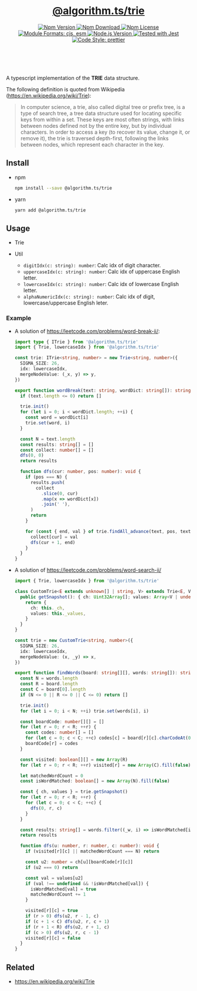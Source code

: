 <header>
  <h1 align="center">
    <a href="https://github.com/guanghechen/algorithm.ts/tree/@algorithm.ts/trie@4.0.1/packages/trie#readme">@algorithm.ts/trie</a>
  </h1>
  <div align="center">
    <a href="https://www.npmjs.com/package/@algorithm.ts/trie">
      <img
        alt="Npm Version"
        src="https://img.shields.io/npm/v/@algorithm.ts/trie.svg"
      />
    </a>
    <a href="https://www.npmjs.com/package/@algorithm.ts/trie">
      <img
        alt="Npm Download"
        src="https://img.shields.io/npm/dm/@algorithm.ts/trie.svg"
      />
    </a>
    <a href="https://www.npmjs.com/package/@algorithm.ts/trie">
      <img
        alt="Npm License"
        src="https://img.shields.io/npm/l/@algorithm.ts/trie.svg"
      />
    </a>
    <a href="#install">
      <img
        alt="Module Formats: cjs, esm"
        src="https://img.shields.io/badge/module_formats-cjs%2C%20esm-green.svg"
      />
    </a>
    <a href="https://github.com/nodejs/node">
      <img
        alt="Node.js Version"
        src="https://img.shields.io/node/v/@algorithm.ts/trie"
      />
    </a>
    <a href="https://github.com/facebook/jest">
      <img
        alt="Tested with Jest"
        src="https://img.shields.io/badge/tested_with-jest-9c465e.svg"
      />
    </a>
    <a href="https://github.com/prettier/prettier">
      <img
        alt="Code Style: prettier"
        src="https://img.shields.io/badge/code_style-prettier-ff69b4.svg?style=flat-square"
      />
    </a>
  </div>
</header>
<br/>

A typescript implementation of the **TRIE** data structure.

The following definition is quoted from Wikipedia (https://en.wikipedia.org/wiki/Trie):

> In computer science, a trie, also called digital tree or prefix tree, is a type of search tree, a
> tree data structure used for locating specific keys from within a set. These keys are most often
> strings, with links between nodes defined not by the entire key, but by individual characters. In
> order to access a key (to recover its value, change it, or remove it), the trie is traversed
> depth-first, following the links between nodes, which represent each character in the key.

## Install

- npm

  ```bash
  npm install --save @algorithm.ts/trie
  ```

- yarn

  ```bash
  yarn add @algorithm.ts/trie
  ```

## Usage

- Trie

- Util

  - `digitIdx(c: string): number`: Calc idx of digit character.
  - `uppercaseIdx(c: string): number`: Calc idx of uppercase English letter.
  - `lowercaseIdx(c: string): number`: Calc idx of lowercase English letter.
  - `alphaNumericIdx(c: string): number`: Calc idx of digit, lowercase/uppercase English leter.

### Example

- A solution of https://leetcode.com/problems/word-break-ii/:

  ```typescript
  import type { ITrie } from '@algorithm.ts/trie'
  import { Trie, lowercaseIdx } from '@algorithm.ts/trie'

  const trie: ITrie<string, number> = new Trie<string, number>({
    SIGMA_SIZE: 26,
    idx: lowercaseIdx,
    mergeNodeValue: (_x, y) => y,
  })

  export function wordBreak(text: string, wordDict: string[]): string[] {
    if (text.length <= 0) return []

    trie.init()
    for (let i = 0; i < wordDict.length; ++i) {
      const word = wordDict[i]
      trie.set(word, i)
    }

    const N = text.length
    const results: string[] = []
    const collect: number[] = []
    dfs(0, 0)
    return results

    function dfs(cur: number, pos: number): void {
      if (pos === N) {
        results.push(
          collect
            .slice(0, cur)
            .map(x => wordDict[x])
            .join(' '),
        )
        return
      }

      for (const { end, val } of trie.findAll_advance(text, pos, text.length)) {
        collect[cur] = val
        dfs(cur + 1, end)
      }
    }
  }
  ```

- A solution of https://leetcode.com/problems/word-search-ii/

  ```typescript
  import { Trie, lowercaseIdx } from '@algorithm.ts/trie'

  class CustomTrie<E extends unknown[] | string, V> extends Trie<E, V> {
    public getSnapshot(): { ch: Uint32Array[]; values: Array<V | undefined> } {
      return {
        ch: this._ch,
        values: this._values,
      }
    }
  }

  const trie = new CustomTrie<string, number>({
    SIGMA_SIZE: 26,
    idx: lowercaseIdx,
    mergeNodeValue: (x, _y) => x,
  })

  export function findWords(board: string[][], words: string[]): string[] {
    const N = words.length
    const R = board.length
    const C = board[0].length
    if (N <= 0 || R <= 0 || C <= 0) return []

    trie.init()
    for (let i = 0; i < N; ++i) trie.set(words[i], i)

    const boardCode: number[][] = []
    for (let r = 0; r < R; ++r) {
      const codes: number[] = []
      for (let c = 0; c < C; ++c) codes[c] = board[r][c].charCodeAt(0) - 97
      boardCode[r] = codes
    }

    const visited: boolean[][] = new Array(R)
    for (let r = 0; r < R; ++r) visited[r] = new Array(C).fill(false)

    let matchedWordCount = 0
    const isWordMatched: boolean[] = new Array(N).fill(false)

    const { ch, values } = trie.getSnapshot()
    for (let r = 0; r < R; ++r) {
      for (let c = 0; c < C; ++c) {
        dfs(0, r, c)
      }
    }

    const results: string[] = words.filter((_w, i) => isWordMatched[i])
    return results

    function dfs(u: number, r: number, c: number): void {
      if (visited[r][c] || matchedWordCount === N) return

      const u2: number = ch[u][boardCode[r][c]]
      if (u2 === 0) return

      const val = values[u2]
      if (val !== undefined && !isWordMatched[val]) {
        isWordMatched[val] = true
        matchedWordCount += 1
      }

      visited[r][c] = true
      if (r > 0) dfs(u2, r - 1, c)
      if (c + 1 < C) dfs(u2, r, c + 1)
      if (r + 1 < R) dfs(u2, r + 1, c)
      if (c > 0) dfs(u2, r, c - 1)
      visited[r][c] = false
    }
  }
  ```

## Related

- https://en.wikipedia.org/wiki/Trie

[homepage]:
  https://github.com/guanghechen/algorithm.ts/tree/@algorithm.ts/trie@4.0.1/packages/trie#readme
